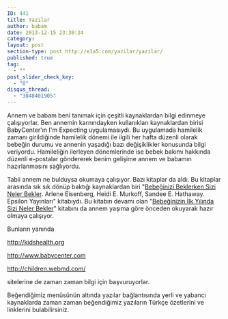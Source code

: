 ```yaml
---
ID: 441
title: Yazılar
author: babam
date: 2013-12-15 23:30:24
category:
layout: post
section-type: post http://e1a5.com/yazilar/yazilar/
published: true
tag:
  - ""
post_slider_check_key:
  - "0"
disqus_thread:
  - "3848401905"
---
```

Annem ve babam beni tanımak için çeşitli kaynaklardan bilgi edinmeye çalışıyorlar. Ben annemin karnındayken kullanıkları kaynaklardan birisi BabyCenter'ın I'm Expecting uygulamasıydı. Bu uygulamada hamilelik zamanı girildiğinde hamilelik dönemi ile ilgili her hafta düzenli olarak bebeğin durumu ve annenin yaşadığı bazı değişiklikler konusunda bilgi veriyordu. Hamileliğin ilerleyen dönemlerinde ise bebek bakımı hakkında düzenli e-postalar göndererek benim gelişime annem ve babamın hazırlanmasını sağlıyordu.

Tabii annem ne bulduysa okumaya çalışıyor. Bazı kitaplar da aldı. Bu kitaplar arasında sık sık dönüp baktığı kaynaklardan biri "<a href="http://www.idefix.com/kitap/bebeginizi-beklerken-sizi-neler-bekler-heidi-e-murkoff/tanim.asp?sid=XK4S0X7LCB8I01LHVZVP&amp;referer=81992">Bebeğinizi Beklerken Sizi Neler Bekler</a>. Arlene Eisenberg, Heidi E. Murkoff, Sandee E. Hathaway. Epsilon Yayınları" kitabıydı. Bu kitabın devamı olan "<a href="http://www.idefix.com/kitap/bebeginizin-ilk-yilinda-sizi-neler-bekler-arlene-eisenberg/tanim.asp?sid=F3N2K03PTB7IG6Y8L67K&amp;referer=81992">Bebeğinizin İlk Yılında Sizi Neler Bekler</a>" kitabını da annem yaşıma göre önceden okuyarak hazır olmaya çalışıyor.

Bunların yanında

<a href="http://kidshealth.org/">http://kidshealth.org</a>

<a href="http://www.babycenter.com/">http://www.babycenter.com</a>

<a href="http://children.webmd.com/">http://children.webmd.com/</a>

sitelerine de zaman zaman bilgi için başvuruyorlar.

Beğendiğimiz menüsünün altında yazılar bağlantısında yerli ve yabancı kaynaklarda zaman zaman beğendiğimiz yazıların Türkçe özetlerini ve linklerini bulabilirsiniz.
